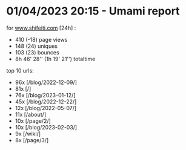 # 01/04/2023 20:15 - Umami report
for www.shifeiti.com [24h] :

 - 410 (-18) page views
 - 148 (24) uniques
 - 103 (23) bounces
 - 8h 46' 28'' (1h 19' 21'') totaltime


top 10 urls:
 - 96x [/blog/2022-12-09/]
 - 81x [/]
 - 76x [/blog/2023-01-12/]
 - 45x [/blog/2022-12-22/]
 - 12x [/blog/2022-05-07/]
 - 11x [/about/]
 - 10x [/page/2/]
 - 10x [/blog/2023-02-03/]
 - 9x [/wiki/]
 - 8x [/page/3/]


